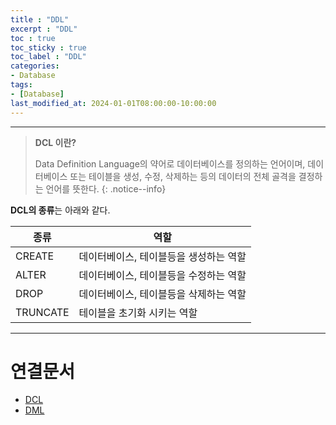```yaml
---
title : "DDL"
excerpt : "DDL"
toc : true
toc_sticky : true
toc_label : "DDL"
categories:
- Database
tags:
- [Database]
last_modified_at: 2024-01-01T08:00:00-10:00:00
---
```

  
---
  
> **DCL 이란?**  
>
> Data Definition Language의 약어로 데이터베이스를 정의하는 언어이며, 데이터베이스 또는 테이블을 생성, 수정, 삭제하는 등의 데이터의 전체 골격을 결정하는 언어를 뜻한다. 
{: .notice--info}  

 **DCL의 종류**는 아래와 같다.

| 종류       | 역할                    |
| -------- | --------------------- |
| CREATE   | 데이터베이스, 테이블등을 생성하는 역할 |
| ALTER    | 데이터베이스, 테이블등을 수정하는 역할 |
| DROP     | 데이터베이스, 테이블등을 삭제하는 역할 |
| TRUNCATE | 테이블을 초기화 시키는 역할       |

---
  
# 연결문서
- [DCL](../../database/database-DCL)
- [DML](../../database/database-DML)
